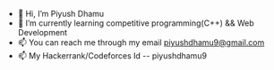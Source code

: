 - 👋 Hi, I’m Piyush Dhamu
- 🌱 I’m currently learning competitive programming(C++) && Web Development
- 📫 You can reach me through my email piyushdhamu9@gmail.com
- 📫 My Hackerrank/Codeforces Id -- piyushdhamu9
<!---
piyushdhamu9/piyushdhamu9 is a ✨ special ✨ repository because its `README.md` (this file) appears on your GitHub profile.
You can click the Preview link to take a look at your changes.
--->
